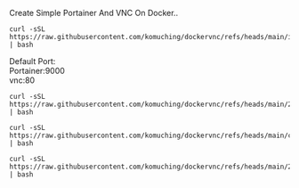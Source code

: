 Create Simple Portainer And VNC On Docker..
```
curl -sSL https://raw.githubusercontent.com/komuching/dockervnc/refs/heads/main/install.sh | bash
```
Default Port:  
Portainer:9000  
vnc:80


   
```
curl -sSL https://raw.githubusercontent.com/komuching/dockervnc/refs/heads/main/20.sh | bash
```
   
```
curl -sSL https://raw.githubusercontent.com/komuching/dockervnc/refs/heads/main/cent.sh | bash
```
```
curl -sSL https://raw.githubusercontent.com/komuching/dockervnc/refs/heads/main/22.sh | bash
```
